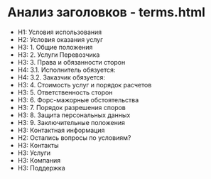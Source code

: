 # Анализ заголовков - terms.html

- H1: Условия использования
- H2: Условия оказания услуг
- H3: 1. Общие положения
- H3: 2. Услуги Перевозчика
- H3: 3. Права и обязанности сторон
- H4: 3.1. Исполнитель обязуется:
- H4: 3.2. Заказчик обязуется:
- H3: 4. Стоимость услуг и порядок расчетов
- H3: 5. Ответственность сторон
- H3: 6. Форс-мажорные обстоятельства
- H3: 7. Порядок разрешения споров
- H3: 8. Защита персональных данных
- H3: 9. Заключительные положения
- H3: Контактная информация
- H2: Остались вопросы по условиям?
- H3: Контакты
- H3: Услуги
- H3: Компания
- H3: Поддержка
